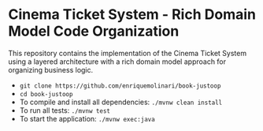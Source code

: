 # Cinema Ticket System - Rich Domain Model Code Organization

This repository contains the implementation of the Cinema Ticket System using a layered architecture with a rich domain
model approach for organizing business logic.

- `git clone https://github.com/enriquemolinari/book-justoop`
- `cd book-justoop`
- To compile and install all dependencies: `./mvnw clean install`
- To run all tests: `./mvnw test`
- To start the application: `./mvnw exec:java`